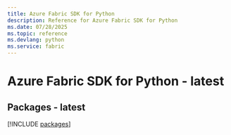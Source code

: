 ```yaml
---
title: Azure Fabric SDK for Python
description: Reference for Azure Fabric SDK for Python
ms.date: 07/28/2025
ms.topic: reference
ms.devlang: python
ms.service: fabric
---
```

# Azure Fabric SDK for Python - latest
## Packages - latest
[!INCLUDE [packages](fabric-index.md)]